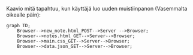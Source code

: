 Kaavio mitä tapahtuu, kun käyttäjä luo uuden muistiinpanon (Vasemmalta oikealle päin):

```mermaid
graph TD;
    Browser-->new_note.html_POST-->Server -->Browser;
    Browser-->notes.html_GET-->Server-->Browser;
    Browser-->main.css_GET-->Server-->Browser;
    Browser-->data.json_GET-->Server-->Browser;
```
